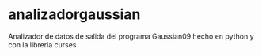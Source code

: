 # analizadorgaussian
Analizador  de datos de salida del programa Gaussian09 hecho en python y con la libreria curses
